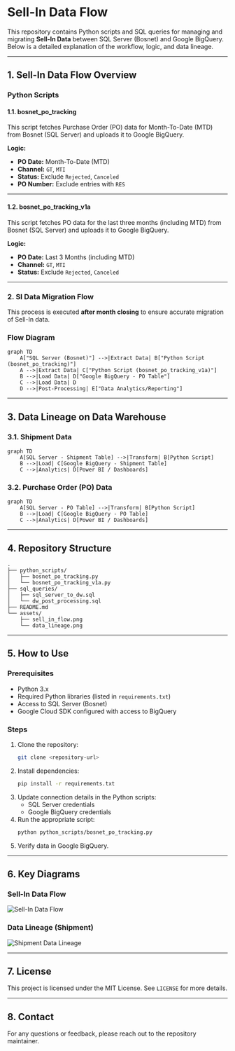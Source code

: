 # Sell-In Data Flow

This repository contains Python scripts and SQL queries for managing and migrating **Sell-In Data** between SQL Server (Bosnet) and Google BigQuery. Below is a detailed explanation of the workflow, logic, and data lineage.

---

## **1. Sell-In Data Flow Overview**
### **Python Scripts**
#### **1.1. bosnet_po_tracking**
This script fetches Purchase Order (PO) data for Month-To-Date (MTD) from Bosnet (SQL Server) and uploads it to Google BigQuery.

**Logic:**
- **PO Date:** Month-To-Date (MTD)
- **Channel:** `GT`, `MTI`
- **Status:** Exclude `Rejected`, `Canceled`
- **PO Number:** Exclude entries with `RES`

---

#### **1.2. bosnet_po_tracking_v1a**
This script fetches PO data for the last three months (including MTD) from Bosnet (SQL Server) and uploads it to Google BigQuery.

**Logic:**
- **PO Date:** Last 3 Months (including MTD)
- **Channel:** `GT`, `MTI`
- **Status:** Exclude `Rejected`, `Canceled`

---

### **2. SI Data Migration Flow**
This process is executed **after month closing** to ensure accurate migration of Sell-In data.

### **Flow Diagram**
```mermaid
graph TD
    A["SQL Server (Bosnet)"] -->|Extract Data| B["Python Script (bosnet_po_tracking)"]
    A -->|Extract Data| C["Python Script (bosnet_po_tracking_v1a)"]
    B -->|Load Data| D["Google BigQuery - PO Table"]
    C -->|Load Data| D
    D -->|Post-Processing| E["Data Analytics/Reporting"]
```

---

## **3. Data Lineage on Data Warehouse**

### **3.1. Shipment Data**
```mermaid
graph TD
    A[SQL Server - Shipment Table] -->|Transform| B[Python Script]
    B -->|Load| C[Google BigQuery - Shipment Table]
    C -->|Analytics| D[Power BI / Dashboards]
```

### **3.2. Purchase Order (PO) Data**
```mermaid
graph TD
    A[SQL Server - PO Table] -->|Transform| B[Python Script]
    B -->|Load| C[Google BigQuery - PO Table]
    C -->|Analytics| D[Power BI / Dashboards]
```

---

## **4. Repository Structure**
```
.
├── python_scripts/
│   ├── bosnet_po_tracking.py
│   └── bosnet_po_tracking_v1a.py
├── sql_queries/
│   ├── sql_server_to_dw.sql
│   └── dw_post_processing.sql
├── README.md
└── assets/
    ├── sell_in_flow.png
    └── data_lineage.png
```

---

## **5. How to Use**

### Prerequisites
- Python 3.x
- Required Python libraries (listed in `requirements.txt`)
- Access to SQL Server (Bosnet)
- Google Cloud SDK configured with access to BigQuery

### Steps
1. Clone the repository:
   ```bash
   git clone <repository-url>
   ```
2. Install dependencies:
   ```bash
   pip install -r requirements.txt
   ```
3. Update connection details in the Python scripts:
   - SQL Server credentials
   - Google BigQuery credentials
4. Run the appropriate script:
   ```bash
   python python_scripts/bosnet_po_tracking.py
   ```
5. Verify data in Google BigQuery.

---

## **6. Key Diagrams**
### Sell-In Data Flow
![Sell-In Data Flow](assets/sell_in_flow.png)

### Data Lineage (Shipment)
![Shipment Data Lineage](assets/data_lineage.png)

---

## **7. License**
This project is licensed under the MIT License. See `LICENSE` for more details.

---

## **8. Contact**
For any questions or feedback, please reach out to the repository maintainer.


